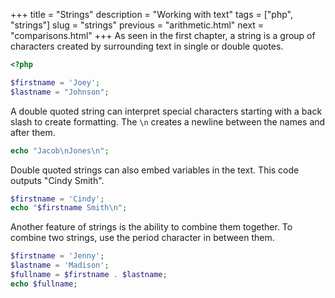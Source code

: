 +++
title = "Strings"
description = "Working with text"
tags = ["php", "strings"]
slug = "strings"
previous = "arithmetic.html"
next = "comparisons.html"
+++
As seen in the first chapter, a string is a group of characters created by
surrounding text in single or double quotes.
```php
<?php

$firstname = 'Joey';
$lastname = "Johnson";
```

A double quoted string can interpret special characters starting
with a back slash to create formatting. The `\n` creates a newline
between the names and after them.
```php
echo "Jacob\nJones\n";
```

Double quoted strings can also embed variables in the text. This code
outputs "Cindy Smith".
```php
$firstname = 'Cindy';
echo "$firstname Smith\n";
```

Another feature of strings is the ability to combine them together.
To combine two strings, use the period character in between them.
```php
$firstname = 'Jenny';
$lastname = 'Madison';
$fullname = $firstname . $lastname;
echo $fullname;
```
